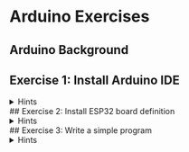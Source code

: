 # Arduino Exercises

## Arduino Background

## Exercise 1: Install Arduino IDE
<details>
	<summary>Hints</summary>
Here's a step-by-step guide with screenshots: https://randomnerdtutorials.com/installing-the-esp32-board-in-arduino-ide-windows-instructions/
The official Arduino website is https://www.arduino.cc/
- Download the IDE from https://www.arduino.cc/en/software
- Install according to operating system
- Consider giving them a donation
</details>
## Exercise 2: Install ESP32 board definition
<details>
	<summary>Hints</summary>
The ESP32 support is hosted here: https://docs.espressif.com/projects/arduino-esp32/en/latest/index.html. [Installation instructions](https://docs.espressif.com/projects/arduino-esp32/en/latest/installing.html)

- Start the Arduino IDE
- Open preferences: `Ctrl-,` ( or File -> Preferences / Fil -> Egenskaber)
- Copy-paste the stable release link into the box: `Additional Boards Manager URLs` (https://raw.githubusercontent.com/espressif/arduino-esp32/gh-pages/package_esp32_index.json)
- Go to Tools -> Board (display current board) -> Boards Manager.
- Search for esp32
- Click install (version 2.0.0 currently)
- Wait for the board definition to install
- Now select the board: ESP32 Dev module
- Restart the Arduino IDE
- On Ubuntu you need to add yourself to `dialout` group and install pyserial
  Reboot after this!
```
 sudo usermod -a -G dialout $USER 
 sudo apt install  python3-serial
```
  Check that it worked with `id`. It should include `dialout` in the list.
</details>
## Exercise 3: Write a simple program
<details>
	<summary>Hints</summary>
- Test an example: File -> Examples -> 01.Basics -> BareMinimum
  Edit:
```
void setup() {
  // put your setup code here, to run once:
  Serial.begin(115200);
}

void loop() {
  // put your main code here, to run repeatedly:
  Serial.println("Hello");
  delay(1000);                       // wait for a second
  Serial.println("World");
  delay(1000);                       // wait for a second 
}
```
- Open the Monitor `Ctrl-Shift-M` (Tools -> Serial Monitor)
- Set to 115200 baud
- ESP32 specific examples: https://github.com/espressif/arduino-esp32/tree/master/libraries
  Eg https://github.com/espressif/arduino-esp32/blob/master/libraries/ESP32/examples/ChipID/GetChipID/GetChipID.ino
  My chip is "ESP32-D0WDQ6 Rev 1"
</details>
## Exercise 4: LED on breadboard
<details>
	<summary>Hints</summary>
See example here: https://microcontrollerslab.com/gpio-pins-esp32-led-blinking-example/
Datasheet here: https://www.espressif.com/sites/default/files/documentation/esp32_datasheet_en.pdf
- Compute the resister to use to allow max 10 mA to flow through the LED, when the board supplies 3.6V (https://microcontrollerslab.com/esp32-pinout-use-gpio-pins/ says 20mA, https://microcontrollerslab.com/gpio-pins-esp32-led-blinking-example/ says 10 mA)
  See also https://community.blynk.cc/t/esp32-gpio-pins-info-restrictions-and-features/43166
- Connect resistor and LED between GDN and pin D22
  Avoid: GPIO34-39 (only digital input)
- Check pinout here:  https://microcontrollerslab.com/esp32-pinout-use-gpio-pins/
</details>
## Exercise 5: Add BME280 temperature sensor
<details>
	<summary>Hints</summary>
- See https://randomnerdtutorials.com/esp32-bme280-arduino-ide-pressure-temperature-humidity/
- Add borad definition
- Connect via i2c interface (gpio21, gpio22 according to https://microcontrollerslab.com/esp32-pinout-use-gpio-pins/)
</details>
## Exeercise 6: Display temperature with LED
<details>
	<summary>Hints</summary>
- write program to turn on LED when temperature is above threshold
</details>
## Extra Exercise Stream temperature over MQTT to Grafana dashboard on Raspberry pi

